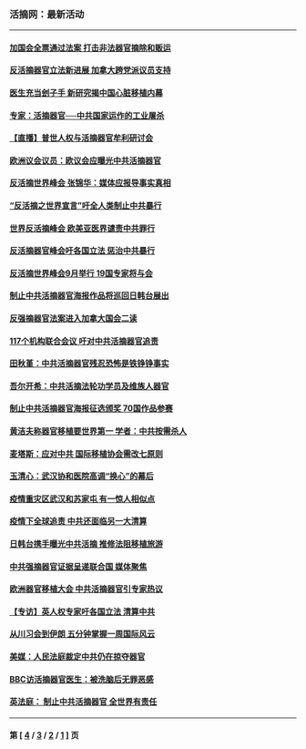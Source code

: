 ### 活摘网：最新活动
---
#### [加国会全票通过法案 打击非法器官摘除和贩运](../../pages/nf5883/n13884924.md?01220430) 
#### [反活摘器官立法新进展 加拿大跨党派议员支持](../../pages/nf5883/n13876061.md?01220430) 
#### [医生充当刽子手 新研究揭中国心脏移植内幕](../../pages/nf5883/n13772291.md?01220430) 
#### [专家：活摘器官──中共国家运作的工业屠杀](../../pages/nf5883/n13761178.md?01220430) 
#### [【直播】普世人权与活摘器官牟利研讨会](../../pages/nf5883/n13425146.md?01220430) 
#### [欧洲议会议员：欧议会应曝光中共活摘器官](../../pages/nf5883/n13336571.md?01220430) 
#### [反活摘世界峰会 张锦华：媒体应报导事实真相](../../pages/nf5883/n13278502.md?01220430) 
#### [“反活摘之世界宣言”吁全人类制止中共暴行](../../pages/nf5883/n13259730.md?01220430) 
#### [世界反活摘峰会 欧美亚医界谴责中共罪行](../../pages/nf5883/n13253550.md?01220430) 
#### [反活摘器官峰会吁各国立法 惩治中共暴行](../../pages/nf5883/n13245052.md?01220430) 
#### [反活摘世界峰会9月举行 19国专家将与会](../../pages/nf5883/n13201492.md?01220430) 
#### [制止中共活摘器官海报作品将巡回日韩台展出](../../pages/nf5883/n13177791.md?01220430) 
#### [反强摘器官法案进入加拿大国会二读](../../pages/nf5883/n13033450.md?01220430) 
#### [117个机构联合会议 吁对中共活摘器官追责](../../pages/nf5883/n12775087.md?01220430) 
#### [田秋堇：中共活摘器官残忍恐怖是铁铮铮事实](../../pages/nf5883/n12702148.md?01220430) 
#### [吾尔开希：中共活摘法轮功学员及维族人器官](../../pages/nf5883/n12693197.md?01220430) 
#### [制止中共活摘器官海报征选颁奖 70国作品参赛](../../pages/nf5883/n12692050.md?01220430) 
#### [黄洁夫称器官移植要世界第一 学者：中共按需杀人](../../pages/nf5883/n12572329.md?01220430) 
#### [麦塔斯：应对中共 国际移植协会需改七原则](../../pages/nf5883/n12514711.md?01220430) 
#### [玉清心：武汉协和医院高调“换心”的幕后](../../pages/nf5883/n12298730.md?01220430) 
#### [疫情重灾区武汉和苏家屯 有一惊人相似点](../../pages/nf5883/n12150824.md?01220430) 
#### [疫情下全球追责 中共还面临另一大清算](../../pages/nf5883/n12070397.md?01220430) 
#### [日韩台携手曝光中共活摘 推修法阻移植旅游](../../pages/nf5883/n11712046.md?01220430) 
#### [中共强摘器官证据呈递联合国 媒体聚焦](../../pages/nf5883/n11546426.md?01220430) 
#### [欧洲器官移植大会 中共活摘器官引专家热议](../../pages/nf5883/n11539095.md?01220430) 
#### [【专访】英人权专家吁各国立法 清算中共](../../pages/nf5883/n11367315.md?01220430) 
#### [从川习会到伊朗 五分钟掌握一周国际风云](../../pages/nf5883/n11338520.md?01220430) 
#### [美媒：人民法庭裁定中共仍在掠夺器官](../../pages/nf5883/n11334897.md?01220430) 
#### [BBC访活摘器官医生：被洗脑后无罪恶感](../../pages/nf5883/n11335935.md?01220430) 
#### [英法庭： 制止中共活摘器官 全世界有责任](../../pages/nf5883/n11330691.md?01220430) 

---
#### 第 [ [4](./4.md?01220430) / [3](./3.md?01220430) / [2](./2.md?01220430) / [1](./1.md?01220430) ] 页
